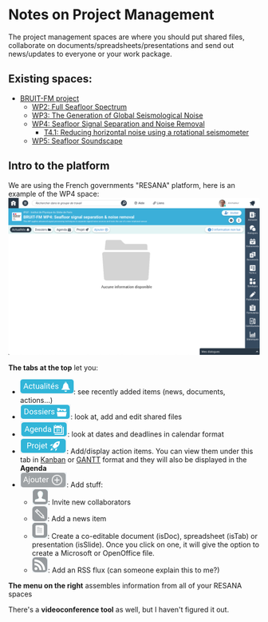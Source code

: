 # Notes on Project Management

The project management spaces are where you should put shared files, collaborate on documents/spreadsheets/presentations and send out
news/updates to everyone or your work package.

## Existing spaces:

- [BRUIT-FM project](https://resana.numerique.gouv.fr/public/perimetre/consulter/121414)
    - [WP2: Full Seafloor Spectrum](https://resana.numerique.gouv.fr/public/perimetre/consulter/158901)
    - [WP3: The Generation of Global Seismological Noise](https://resana.numerique.gouv.fr/public/perimetre/consulter/132788)
    - [WP4: Seafloor Signal Separation and Noise Removal](https://resana.numerique.gouv.fr/public/perimetre/consulter/132795)
        - [T4.1: Reducing horizontal noise using a rotational seismometer](https://resana.numerique.gouv.fr/public/perimetre/consulter/132782)
    - [WP5: Seafloor Soundscape](https://resana.numerique.gouv.fr/public/perimetre/consulter/121579)

## Intro to the platform

We are using the French governments "RESANA" platform, here is an example of the WP4 space:
![WP4_Space](Images/RESANA_WP4Page.png)

**The tabs at the top** let you:

- ![Actualites](Images/RESANA_Actualites.png): see recently added items (news, documents, actions...)
- ![Dossiers](Images/RESANA_Dossiers.png): look at, add and edit shared files
- ![Agenda](Images/RESANA_Agenda.png): look at dates and deadlines in calendar format
- ![Projet](Images/RESANA_Projet.png): Add/display action items.  You can view them under this tab in
  [Kanban](https://en.wikipedia.org/wiki/Kanban_(development)) or [GANTT](https://en.wikipedia.org/wiki/Gantt_chart) format and they
  will also be displayed in the **Agenda**
- ![Ajouter](Images/RESANA_Ajouter.png): Add stuff:
    - ![Person](Images/RESANA_person.png): Invite new collaborators
    - ![Pencil](Images/RESANA_pencil.png): Add a news item
    - ![Document](Images/RESANA_document.png): Create a co-editable document (isDoc), spreadsheet (isTab) or presentation (isSlide).
      Once you click on one, it will give the option to create a Microsoft or OpenOffice file.
    - ![RSS](Images/RESANA_RSS.png): Add an RSS flux (can someone explain this to me?)

**The menu on the right** assembles information from all of your RESANA spaces

There's a **videoconference tool** as well, but I haven't figured it out.

